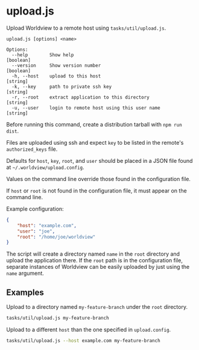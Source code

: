# upload.js

Upload Worldview to a remote host using `tasks/util/upload.js`.

```
upload.js [options] <name>

Options:
  --help        Show help                                              [boolean]
  --version     Show version number                                    [boolean]
  -h, --host    upload to this host                                     [string]
  -k, --key     path to private ssh key                                 [string]
  -r, --root    extract application to this directory                   [string]
  -u, --user    login to remote host using this user name               [string]
```

Before running this command, create a distribution tarball with
`npm run dist`.

Files are uploaded using ssh and expect `key` to be listed in the remote's
`authorized_keys` file.

Defaults for `host`, `key`, `root`, and `user` should be placed in a JSON
file found at `~/.worldview/upload.config`.

Values on the command line override those found in the configuration file.

If `host` or `root` is not found in the configuration file, it must
appear on the command line.

Example configuration:

```json
{
    "host": "example.com",
    "user": "joe",
    "root": "/home/joe/worldview"
}
```

The script will create a directory named `name` in the `root` directory and
upload the application there. If the `root` path is in the configuration file,
separate instances of Worldview can be easily uploaded by just using the
`name` argument.

## Examples

Upload to a directory named `my-feature-branch` under the `root` directory.

```bash
tasks/util/upload.js my-feature-branch
```

Upload to a different `host` than the one specified in `upload.config`.

```bash
tasks/util/upload.js --host example.com my-feature-branch
```
